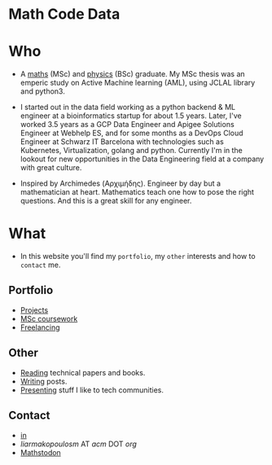 # Math Code Data

# Who

- A [maths](https://www.math.upatras.gr/en/) (MSc) and [physics](https://www.physics.uoc.gr/en) (BSc) graduate. My MSc thesis was an emperic study on Active Machine learning (AML), using JCLAL library and python3.

- I started out in the data field working as a python backend & ML engineer at a bioinformatics startup for about 1.5 years. Later, I've worked 3.5 years as a GCP Data Engineer and Apigee Solutions Engineer at Webhelp ES, and for some months as a DevOps Cloud Engineer at Schwarz IT Barcelona with technologies such as Kubernetes, Virtualization, golang and python. Currently I'm in the lookout for new opportunities in the Data Engineering field at a company with great culture.

- Inspired by Archimedes (Αρχιμήδης). Engineer by day but a mathematician at heart. Mathematics teach one how to pose the right questions. And this is a great skill for any engineer.

# What

- In this website you'll find my `portfolio`, my `other` interests and how to `contact` me.

## Portfolio

- [Projects](port/projects.md)
- [MSc coursework](port/msc-coursework.md)
- [Freelancing](port/freelancing.md)

## Other

- [Reading](https://www.goodreads.com/mlliarm) technical papers and books.
- [Writing](https://gist.github.com/mlliarm/0b48f20f08e4912c65328789baf8c983) posts.
- [Presenting](https://mlliarm.github.io/apl-in-bcn/) stuff I like to tech communities.

## Contact
- [in](https://www.linkedin.com/in/mlliarm/)
- *liarmakopoulosm* ΑΤ *acm* DΟΤ *org*
- <a href="https://mathstodon.xyz/@mlliarm" rel="me">Mathstodon</a>
